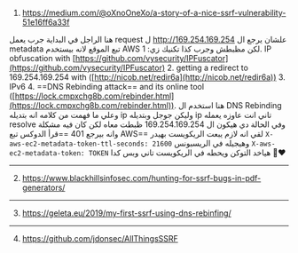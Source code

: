 
1. https://medium.com/@oXnoOneXo/a-story-of-a-nice-ssrf-vulnerability-51e16ff6a33f

هنا الراجل في البداية جرب يعمل request ل http://169.254.169.254 علشان يرجع ال metadata تبع الموقع لانه بيستخدم AWS لكن مظبطش
وجرب كذا تكنيك زي:
	1. IP obfuscation with [https://github.com/vysecurity/IPFuscator](https://github.com/vysecurity/IPFuscator)
	2. getting a redirect to 169.254.169.254 with ([http://nicob.net/redir6a](http://nicob.net/redir6a))
	3. IPv6
	4. ==DNS Rebinding attack== and its online tool ([https://lock.cmpxchg8b.com/rebinder.html](https://lock.cmpxchg8b.com/rebinder.html)).
هنا استخدم ال DNS Rebinding وعلي ما فهمت من كلامه انه بتديله ip وليكن جوجل وبتديله ip تاني انت عاوزه يعمله resolve وفي الحالة دي هيكون ال 169.254.169.254
ظبطت معاه لكن كان فيه مشكلة وانه بيرجع 401 ==قرأ الدوكس تبع AWS== لقي انه لازم يبعت الريكويست بهيدر `X-aws-ec2-metadata-token-ttl-seconds: 21600` وهيجيله في الريسبونس ``X-aws-ec2-metadata-token: TOKEN`` هياخد التوكن ويحطه في الريكويست تاني وبس كدا ❤️‍🔥
____

2. https://www.blackhillsinfosec.com/hunting-for-ssrf-bugs-in-pdf-generators/


___

3. https://geleta.eu/2019/my-first-ssrf-using-dns-rebinfing/

---

4. https://github.com/jdonsec/AllThingsSSRF